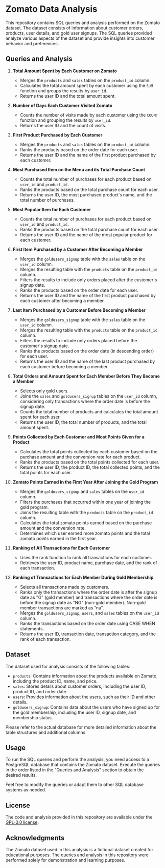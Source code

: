 # Zomato Data Analysis

This repository contains SQL queries and analysis performed on the Zomato dataset. The dataset consists of information about customer orders, products, user details, and gold user signups. The SQL queries provided analyze various aspects of the dataset and provide insights into customer behavior and preferences.

## Queries and Analysis

1. **Total Amount Spent by Each Customer on Zomato**
   - Merges the `products` and `sales` tables on the `product_id` column.
   - Calculates the total amount spent by each customer using the `SUM` function and groups the results by `user_id`.
   - Returns the user ID and the total amount spent.

2. **Number of Days Each Customer Visited Zomato**
   - Counts the number of visits made by each customer using the `COUNT` function and grouping the results by `user_id`.
   - Returns the user ID and the count of visits.

3. **First Product Purchased by Each Customer**
   - Merges the `products` and `sales` tables on the `product_id` column.
   - Ranks the products based on the order date for each user.
   - Returns the user ID and the name of the first product purchased by each customer.

4. **Most Purchased Item on the Menu and its Total Purchase Count**
   - Counts the total number of purchases for each product based on `user_id` and `product_id`.
   - Ranks the products based on the total purchase count for each user.
   - Returns the user ID, the most purchased product's name, and the total number of purchases.

5. **Most Popular Item for Each Customer**
   - Counts the total number of purchases for each product based on `user_id` and `product_id`.
   - Ranks the products based on the total purchase count for each user.
   - Returns the user ID and the name of the most popular product for each customer.

6. **First Item Purchased by a Customer After Becoming a Member**
   - Merges the `goldusers_signup` table with the `sales` table on the `user_id` column.
   - Merges the resulting table with the `products` table on the `product_id` column.
   - Filters the results to include only orders placed after the customer's signup date.
   - Ranks the products based on the order date for each user.
   - Returns the user ID and the name of the first product purchased by each customer after becoming a member.

7. **Last Item Purchased by a Customer Before Becoming a Member**
   - Merges the `goldusers_signup` table with the `sales` table on the `user_id` column.
   - Merges the resulting table with the `products` table on the `product_id` column.
   - Filters the results to include only orders placed before the customer's signup date.
   - Ranks the products based on the order date (in descending order) for each user.
   - Returns the user ID and the name of the last product purchased by each customer before becoming a member.

8. **Total Orders and Amount Spent for Each Member Before They Become a Member**
   - Selects only gold users.
   - Joins the `sales` and `goldusers_signup` tables on the `user_id` column, considering only transactions where the order date is before the signup date.
   - Counts the total number of products and calculates the total amount spent for each user.
   - Returns the user ID, the total number of products, and the total amount spent.

9. **Points Collected by Each Customer and Most Points Given for a Product**
   - Calculates the total points collected by each customer based on the purchase amount and the conversion rate for each product.
   - Ranks the products based on the total points collected for each user.
   - Returns the user ID, the product ID, the total collected points, and the total points for each user.

10. **Zomato Points Earned in the First Year After Joining the Gold Program**
    - Merges the `goldusers_signup` and `sales` tables on the `user_id` column.
    - Filters the purchases that occurred within one year of joining the gold program.
    - Joins the resulting table with the `products` table on the `product_id` column.
    - Calculates the total zomato points earned based on the purchase amount and the conversion rate.
    - Determines which user earned more zomato points and the total zomato points earned in the first year.

11. **Ranking of All Transactions for Each Customer**
    - Uses the rank function to rank all transactions for each customer.
    - Retrieves the user ID, product name, purchase date, and the rank of each transaction.

12. **Ranking of Transactions for Each Member During Gold Membership**
    - Selects all transactions made by customers.
    - Ranks only the transactions where the order date is after the signup date as "G" (gold member) and transactions where the order date is before the signup date as "NG" (non-gold member). Non-gold member transactions are marked as "na".
    - Merges the `goldusers_signup`, `users`, and `sales` tables on the `user_id` column.
    - Ranks the transactions based on the order date using CASE WHEN statements.
    - Returns the user ID, transaction date, transaction category, and the rank of each transaction.

## Dataset
The dataset used for analysis consists of the following tables:

- `products`: Contains information about the products available on Zomato, including the product ID, name, and price.
- `sales`: Stores details about customer orders, including the user ID, product ID, and order date.
- `users`: Provides information about the users, such as their ID and other details.
- `goldusers_signup`: Contains data about the users who have signed up for the gold membership, including the user ID, signup date, and membership status.

Please refer to the actual database for more detailed information about the table structures and additional columns.

## Usage
To run the SQL queries and perform the analysis, you need access to a PostgreSQL database that contains the Zomato dataset. Execute the queries in the order listed in the "Queries and Analysis" section to obtain the desired results.

Feel free to modify the queries or adapt them to other SQL database systems as needed.

## License
The code and analysis provided in this repository are available under the [GPL-3.0 license](https://github.com/SaibalPatraDS/Case-Studies/blob/main/LICENSE).

## Acknowledgments
The Zomato dataset used in this analysis is a fictional dataset created for educational purposes. The queries and analysis in this repository were performed solely for demonstration and learning purposes.
